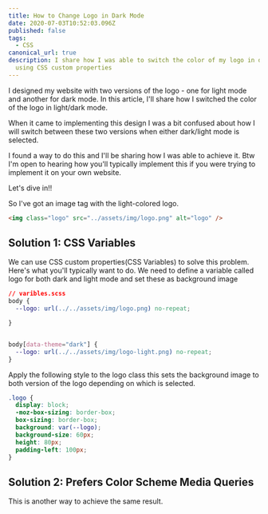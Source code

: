 ```yaml
---
title: How to Change Logo in Dark Mode
date: 2020-07-03T10:52:03.096Z
published: false
tags:
  - CSS
canonical_url: true
description: I share how I was able to switch the color of my logo in dark mode
  using CSS custom properties
---
```

I designed my website with two versions of the logo - one for light mode and another for dark mode. In this article, I'll share how I switched the color of the logo in light/dark mode.

When it came to implementing this design I was a bit confused about how I will switch between these two versions when either dark/light mode is selected.

I found a way to do this and I'll be sharing how I was able to achieve it. Btw I'm open to hearing how you'll typically implement this if you were trying to implement it on your own website.

Let's dive in!!

So I've got an image tag with the light-colored logo.

```html
<img class="logo" src="../assets/img/logo.png" alt="logo" />
```

## Solution 1: CSS Variables

We can use CSS custom properties(CSS Variables) to solve this problem. Here's what you'll typically want to do. We need to define a variable called logo for both dark and light mode and set these as background image

```css
// varibles.scss
body {
  --logo: url(../../assets/img/logo.png) no-repeat;

}


body[data-theme="dark"] {
  --logo: url(../../assets/img/logo-light.png) no-repeat;
}
```

Apply the following style to the logo class this sets the background image to both version of the logo depending on which is selected.

```css
.logo {
  display: block;
  -moz-box-sizing: border-box;
  box-sizing: border-box;
  background: var(--logo);
  background-size: 60px;
  height: 80px;
  padding-left: 100px;
}
```

## Solution 2: Prefers Color Scheme Media Queries

This is another way to achieve the same result.